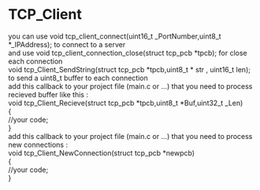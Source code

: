 # TCP_Client

you can use void tcp_client_connect(uint16_t _PortNumber,uint8_t *_IPAddress); to connect to a server<br/>
and use void tcp_client_connection_close(struct tcp_pcb *tpcb); for close each connection<br/>
void tcp_Client_SendString(struct tcp_pcb *tpcb,uint8_t * str , uint16_t len); to send a uint8_t buffer to each connection<br/>
add this callback to your project file (main.c or ...) that you need to process recieved buffer like this :<br/>
void tcp_Client_Recieve(struct tcp_pcb *tpcb,uint8_t *Buf,uint32_t _Len)<br/>
{<br/>
  //your code;<br/>
}<br/>
add this callback to your project file (main.c or ...) that you need to process new connections :<br/>
void tcp_Client_NewConnection(struct tcp_pcb *newpcb)<br/>
{<br/>
  //your code;<br/>
}<br/>
